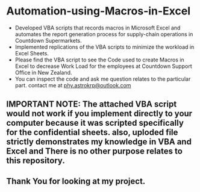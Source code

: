 # Automation-using-Macros-in-Excel

* Developed VBA scripts that records macros in Microsoft Excel and automates the report generation process for supply-chain operations in Countdown Supermarkets.
* Implemented replications of the VBA scripts to minimize the workload in Excel Sheets.
* Please find the VBA script to see the Code used to create Macros in Excel to decrease Work Load for the employees at Countdown Support Office in New Zealand.
* You can inspect the code and ask me question relates to the particular part. contact me at phy.astrokrp@outlook.com

## IMPORTANT NOTE: The attached VBA script would not work if you implement directly to your computer because it was scripted specifically for the confidential sheets. also, uploded file strictly demonstrates my knowledge in VBA and Excel and There is no other purpose relates to this repository. 


## Thank You for looking at my project.
